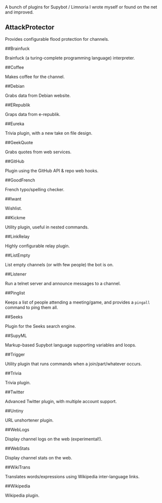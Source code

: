 A bunch of plugins for Supybot / Limnoria I wrote myself or found on the
net and improved.

## AttackProtector

Provides configurable flood protection for channels.

##Brainfuck

Brainfuck (a turing-complete programming language) interpreter.

##Coffee

Makes coffee for the channel.

##Debian

Grabs data from Debian website.

##ERepublik

Graps data from e-republik.

##Eureka

Trivia plugin, with a new take on file design.

##GeekQuote

Grabs quotes from web services.

##GitHub

Plugin using the GitHub API & repo web hooks.

##GoodFrench

French typo/spelling checker.

##Iwant

Wishlist.

##Kickme

Utility plugin, useful in nested commands.

##LinkRelay

Highly configurable relay plugin.

##ListEmpty

List empty channels (or with few people) the bot is on.

##Listener

Run a telnet server and announce messages to a channel.

##Pinglist

Keeps a list of people attending a meeting/game, and provides a `pingall`
command to ping them all.

##Seeks

Plugin for the Seeks search engine.

##SupyML

Markup-based Supybot language supporting variables and loops.

##Trigger

Utility plugin that runs commands when a join/part/whatever occurs.

##Trivia

Trivia plugin.

##Twitter

Advanced Twitter plugin, with multiple account support.

##Untiny

URL unshortener plugin.

##WebLogs

Display channel logs on the web (experimental!).

##WebStats

Display channel stats on the web.

##WikiTrans

Translates words/expressions using Wikipedia inter-language links.

##Wikipedia

Wikipedia plugin.
